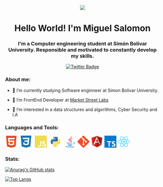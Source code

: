 <div id="header" align="center">
    <img src="https://media.giphy.com/media/qgQUggAC3Pfv687qPC/giphy.gif" width="200">
    <h1 align="center">Hello World! I'm Miguel Salomon</h1>
        <h3 align="center">I'm a Computer engineering student at Simón Bolívar University. Responsible and motivated to constantly develop my skills.</h3>

</div>

<div id="badges" align="center">
    <a href="https://twitter.com/miguels1006">
        <img src="https://img.shields.io/twitter/url?label=Miguels1006&logo=twitter&style=for-the-badge&url=https%3A%2F%2Ftwitter.com%2Fmiguels1006" alt="Twitter Badge" />
    </a>
</div>

### About me:

- 🔭 I’m currently studying Software enginneer at Simon Bolivar University.

- 🌱 I’m FrontEnd Developer at [Market Street Labs](https://marketstreetlabs.com/)

- 👀 I’m interested in a data structures and algorithms, Cyber Security and I.A

<div align ="left">
    <h3>Languages and Tools:</h3>
    <div>
        <img src="https://github.com/devicons/devicon/blob/master/icons/html5/html5-plain.svg" alt="HTML" width="40" height="40">&nbsp;
        <img src="https://github.com/devicons/devicon/blob/master/icons/css3/css3-plain.svg" alt="CSS" width="40" height="40">&nbsp;
        <img src="https://github.com/devicons/devicon/blob/master/icons/javascript/javascript-plain.svg" alt="javascript" width="40" height="40">&nbsp;
        <img src="https://github.com/devicons/devicon/blob/master/icons/python/python-original.svg" alt="python" width="40" height="40">&nbsp;
        <img src="https://github.com/devicons/devicon/blob/master/icons/java/java-original.svg" alt="java" width="40" height="40">
        <img src="https://github.com/devicons/devicon/blob/master/icons/git/git-original.svg" alt="git" width="40" height="40">
        <img src="https://github.com/devicons/devicon/blob/master/icons/angularjs/angularjs-original.svg" alt ="angular" width = "40" height="40">
        <img src="https://github.com/devicons/devicon/blob/master/icons/typescript/typescript-original.svg" alt ="angular" width = "40" height="40">
        <img src="https://github.com/devicons/devicon/blob/master/icons/react/react-original.svg" alt ="angular" width = "40" height="40">
    </div>
</div>

### Stats:

[![Anurag's GitHub stats](https://github-readme-stats.vercel.app/api?username=Migueldsc12&bg_color=0d1117&title_color=00bfff&icon_color=00bfff&text_color=FFFFFF)](https://github.com/Migueldsc12?tab=repositories)

[![Top Langs](https://github-readme-stats.vercel.app/api/top-langs/?username=Migueldsc12&layout=compact&bg_color=0d1117&title_color=ffffff&icon_color=00bfff&text_color=FFFFFF)](https://github.com/Migueldsc12?tab=repositories)

